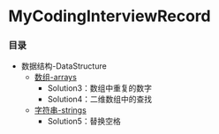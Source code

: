 # MyCodingInterviewRecord
### 目录

- 数据结构-DataStructure
  - [数组-arrays](./DataStructure/src/arrays)
    - Solution3：数组中重复的数字
    - Solution4：二维数组中的查找
  - [字符串-strings](./DataStructure/src/strings)
    - Solution5：替换空格